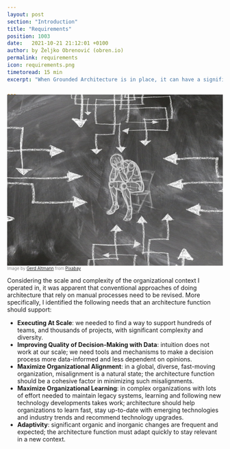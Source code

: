 ```yaml
---
layout: post
section: "Introduction"
title: "Requirements"
position: 1003
date:   2021-10-21 21:12:01 +0100
author: by Željko Obrenović (obren.io)
permalink: requirements
icon: requirements.png
timetoread: 15 min
excerpt: "When Grounded Architecture is in place, it can have a significant positive impact on the functioning of an organization: Executing At Scale, Increasing the Quality of Decision-Making with Data, Maximizing Organizational Alignment & Learning, Higher Adaptivity."

---
```

<img style="margin-top: -20px; width: 100%; height: 400px; object-fit: cover" 
     src="assets/images/stress-gc7a712a2f_1920.jpg">
<div style="font-size: 70%; margin-top: -16px; color: grey; margin-bottom: 12px">
Image by <a href="https://pixabay.com/users/geralt-9301/?utm_source=link-attribution&amp;utm_medium=referral&amp;utm_campaign=image&amp;utm_content=7446584">Gerd Altmann</a> from <a href="https://pixabay.com//?utm_source=link-attribution&amp;utm_medium=referral&amp;utm_campaign=image&amp;utm_content=7446584">Pixabay</a>
</div>

Considering the scale and complexity of the organizational context I operated in, it was apparent that conventional approaches of doing architecture that rely on manual processes need to be revised. More specifically, I identified the following needs that an architecture function should support:
* **Executing At Scale**: we needed to find a way to support hundreds of teams, and thousands of projects, with significant complexity and diversity.
* **Improving Quality of Decision-Making with Data**: intuition does not work at our scale; we need tools and mechanisms to make a decision process more data-informed and less dependent on opinions.
* **Maximize Organizational Alignment**: in a global, diverse, fast-moving organization, misalignment is a natural state; the architecture function should be a cohesive factor in minimizing such misalignments.
* **Maximize Organizational Learning**: in complex organizations with lots of effort needed to maintain legacy systems, learning and following new technology developments takes work; architecture should help organizations to learn fast, stay up-to-date with emerging technologies and industry trends and recommend technology upgrades.
* **Adaptivity**: significant organic and inorganic changes are frequent and expected; the architecture function must adapt quickly to stay relevant in a new context.




